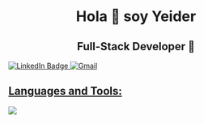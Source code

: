 <h1 align="center">Hola 👋 soy Yeider</h1>
<h2 align="center">Full-Stack Developer 🚀</h2>

<a href="https://www.linkedin.com/in/yeider-vera-588033281/">     
    <img src="https://img.shields.io/badge/LinkedIn-blue?style=for-the-badge&logo=linkedin&logoColor=white" alt="LinkedIn Badge"/>
</a>
<a href = "mailto:yeidervera42@gmail.com" target="blank">
    <img src="https://img.shields.io/badge/Gmail-D14836?style=for-the-badge&logo=gmail&logoColor=white" alt="Gmail"/>
  
<h2>Languages and Tools:</h2>
<p align="left">
  <a href="https://skillicons.dev">
    <img src="https://skillicons.dev/icons?i=html,css,js,jquery,react,typescript,nodejs,express,py,flask,tensorflow,opencv,mysql,docker,androidstudio,postman,figma&perline=12"/>
  </a>
</p>
